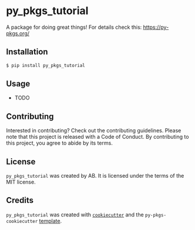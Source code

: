 # py_pkgs_tutorial

A package for doing great things! For details check this: https://py-pkgs.org/


## Installation

```bash
$ pip install py_pkgs_tutorial
```

## Usage

- TODO

## Contributing

Interested in contributing? Check out the contributing guidelines. Please note that this project is released with a Code of Conduct. By contributing to this project, you agree to abide by its terms.

## License

`py_pkgs_tutorial` was created by AB. It is licensed under the terms of the MIT license.

## Credits

`py_pkgs_tutorial` was created with [`cookiecutter`](https://cookiecutter.readthedocs.io/en/latest/) and the `py-pkgs-cookiecutter` [template](https://github.com/py-pkgs/py-pkgs-cookiecutter).
